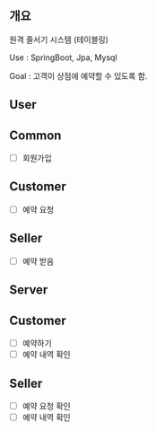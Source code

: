 개요
---
원격 줄서기 시스템 (테이블링)

Use : SpringBoot, Jpa, Mysql

Goal : 고객이 상점에 예약할 수 있도록 함.


User
---

Common
--
- [ ] 회원가입

Customer
--
- [ ] 예약 요청

Seller
--
- [ ] 예약 받음




Server
---

Customer
--
- [ ] 예약하기
- [ ] 예약 내역 확인

Seller
--
- [ ] 예약 요청 확인
- [ ] 예약 내역 확인
